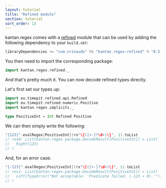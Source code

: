 ```yaml
---
layout: tutorial
title: "Refined module"
section: tutorial
sort_order: 13
---
```

kantan.regex comes with a [refined](https://github.com/fthomas/refined) module that can be used
by adding the following dependency to your `build.sbt`:

```scala
libraryDependencies += "com.nrinaudo" %% "kantan.regex-refined" % "0.5.2"
```

You then need to import the corresponding package:

```scala
import kantan.regex.refined._
```

And that's pretty much it. You can now decode refined types directly.

Let's first set our types up:

```scala
import eu.timepit.refined.api.Refined
import eu.timepit.refined.numeric.Positive
import kantan.regex.implicits._

type PositiveInt = Int Refined Positive
```

We can then simply write the following:

```scala
"[123]".evalRegex[PositiveInt](rx"\[([+-]?\d+)\]", 1).toList
// res0: List[kantan.regex.package.DecodeResult[PositiveInt]] = List(
//   Right(123)
// )
```

And, for an error case:

```scala
"[-123]".evalRegex[PositiveInt](rx"\[([+-]?\d+)\]", 1).toList
// res1: List[kantan.regex.package.DecodeResult[PositiveInt]] = List(
//   Left(TypeError("Not acceptable: 'Predicate failed: (-123 > 0).'"))
// )
```
